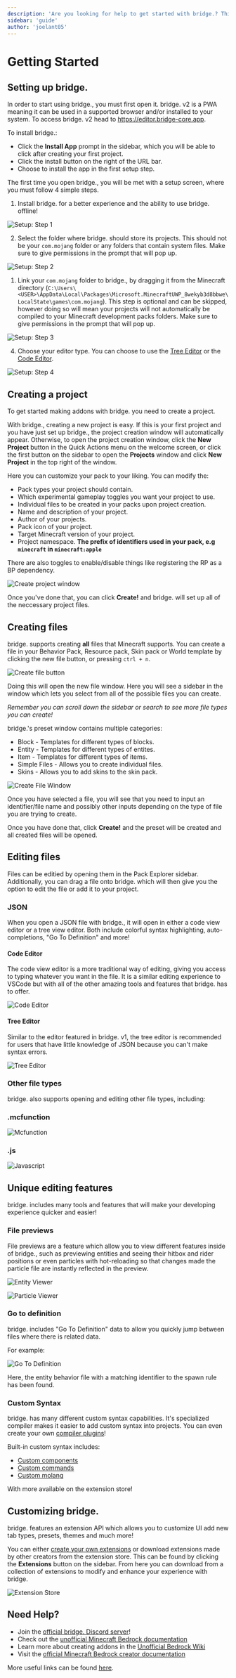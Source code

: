 ```yaml
---
description: 'Are you looking for help to get started with bridge.? This guide aims to introduce you to the editor and make you more familiar with how to use it.'
sidebar: 'guide'
author: 'joelant05'
---
```


# Getting Started

## Setting up bridge.

In order to start using bridge., you must first open it. bridge. v2 is a PWA meaning it can be used in a supported browser and/or installed to your system. To access bridge. v2 head to https://editor.bridge-core.app.

To install bridge.:

-   Click the **Install App** prompt in the sidebar, which you will be able to click after creating your first project.
-   Click the install button on the right of the URL bar.
-   Choose to install the app in the first setup step.

The first time you open bridge., you will be met with a setup screen, where you must follow 4 simple steps.

1. Install bridge. for a better experience and the ability to use bridge. offline!

![Setup: Step 1](./getting-started-0.png)

2. Select the folder where bridge. should store its projects. This should not be your `com.mojang` folder or any folders that contain system files. Make sure to give permissions in the prompt that will pop up.

![Setup: Step 2](./getting-started-1.png)

1. Link your `com.mojang` folder to bridge., by dragging it from the Minecraft directory (`C:\Users\<USER>\AppData\Local\Packages\Microsoft.MinecraftUWP_8wekyb3d8bbwe\LocalState\games\com.mojang`). This step is optional and can be skipped, however doing so will mean your projects will not automatically be compiled to your Minecraft development packs folders. Make sure to give permissions in the prompt that will pop up.

![Setup: Step 3](./getting-started-2.png)

4. Choose your editor type. You can choose to use the [Tree Editor](#Tree-Editor) or the [Code Editor](#Code-Editor).

![Setup: Step 4](./getting-started-3.png)

## Creating a project

To get started making addons with bridge. you need to create a project.

With bridge., creating a new project is easy.
If this is your first project and you have just set up bridge., the project creation window will automatically appear. Otherwise, to open the project creation window, click the **New Project** button in the Quick Actions menu on the welcome screen, or click the first button on the sidebar to open the **Projects** window and click **New Project** in the top right of the window.

Here you can customize your pack to your liking. You can modify the:

-   Pack types your project should contain.
-   Which experimental gameplay toggles you want your project to use.
-   Individual files to be created in your packs upon project creation.
-   Name and description of your project.
-   Author of your projects.
-   Pack icon of your project.
-   Target Minecraft version of your project.
-   Project namespace. **The prefix of identifiers used in your pack, e.g `minecraft` in `minecraft:apple`**

There are also toggles to enable/disable things like registering the RP as a BP dependency.

![Create project window](./getting-started-4.png)

Once you've done that, you can click **Create!** and bridge. will set up all of the neccessary project files.

## Creating files

bridge. supports creating **all** files that Minecraft supports.
You can create a file in your Behavior Pack, Resource pack, Skin pack or World template by clicking the new file button, or pressing `ctrl + n`.

![Create file button](./getting-started-5.png)

Doing this will open the new file window. Here you will see a sidebar in the window which lets you select from all of the possible files you can create.

_Remember you can scroll down the sidebar or search to see more file types you can create!_

bridge.'s preset window contains multiple categories:

-   Block - Templates for different types of blocks.
-   Entity - Templates for different types of entites.
-   Item - Templates for different types of items.
-   Simple Files - Allows you to create individual files.
-   Skins - Allows you to add skins to the skin pack.

![Create File Window](./getting-started-6.png)

Once you have selected a file, you will see that you need to input an identifier/file name and possibly other inputs depending on the type of file you are trying to create.

Once you have done that, click **Create!** and the preset will be created and all created files will be opened.

## Editing files

Files can be editied by opening them in the Pack Explorer sidebar. Additionally, you can drag a file onto bridge. which will then give you the option to edit the file or add it to your project.

### JSON

When you open a JSON file with bridge., it will open in either a code view editor or a tree view editor. Both include colorful syntax highlighting, auto-completions, "Go To Definition" and more!

#### Code Editor

The code view editor is a more traditional way of editing, giving you access to typing whatever you want in the file. It is a similar editing experience to VSCode but with all of the other amazing tools and features that bridge. has to offer.

![Code Editor](./getting-started-7.png)

#### Tree Editor

Similar to the editor featured in bridge. v1, the tree editor is recommended for users that have little knowledge of JSON because you can't make syntax errors.

![Tree Editor](./getting-started-8.png)

### Other file types

bridge. also supports opening and editing other file types, including:

### .mcfunction

![Mcfunction](./getting-started-9.png)

### .js

![Javascript](./getting-started-10.png)

## Unique editing features

bridge. includes many tools and features that will make your developing experience quicker and easier!

### File previews

File previews are a feature which allow you to view different features inside of bridge., such as previewing entities and seeing their hitbox and rider positions or even particles with hot-reloading so that changes made the particle file are instantly reflected in the preview.

![Entity Viewer](./getting-started-11.png)

![Particle Viewer](./getting-started-12.png)

### Go to definition

bridge. includes "Go To Definition" data to allow you quickly jump between files where there is related data.

For example:

![Go To Definition](./getting-started-13.png)

Here, the entity behavior file with a matching identifier to the spawn rule has been found.

### Custom Syntax

bridge. has many different custom syntax capabilities. It's specialized compiler makes it easier to add custom syntax into projects. You can even create your own [compiler plugins](/extensions/compiler-plugins)!

Built-in custom syntax includes:

-   [Custom components](/extensions/custom-components/)
-   [Custom commands](/extensions/custom-commands/)
-   [Custom molang](/extensions/custom-molang)

With more available on the extension store!

## Customizing bridge.

bridge. features an extension API which allows you to customize UI add new tab types, presets, themes and much more!

You can either [create your own extensions](/extensions/) or download extensions made by other creators from the extension store.
This can be found by clicking the **Extensions** button on the sidebar. From here you can download from a collection of extensions to modify and enhance your experience with bridge.

![Extension Store](./getting-started-14.png)

## Need Help?

-   Join the [official bridge. Discord server](https://discord.gg/jj2PmqU)!
-   Check out the [unofficial Minecraft Bedrock documentation](https://bedrock.dev)
-   Learn more about creating addons in the [Unofficial Bedrock Wiki](https://wiki.bedrock.dev)
-   Visit the [official Minecraft Bedrock creator documentation](https://docs.microsoft.com/en-us/minecraft/creator)

More useful links can be found [here](https://wiki.bedrock.dev/knowledge/useful-links.html).
